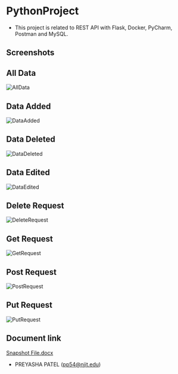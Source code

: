 # PythonProject

- This project is related to REST API with Flask, Docker, PyCharm, Postman and MySQL.

## Screenshots

## All Data
![AllData](https://user-images.githubusercontent.com/45910402/127675290-54dbc8fb-552e-437a-a451-b098719ccf34.PNG)
## Data Added
![DataAdded](https://user-images.githubusercontent.com/45910402/127675292-5db95bd4-7f07-4ba2-9dc0-8343cd5a9c2d.PNG)
## Data Deleted
![DataDeleted](https://user-images.githubusercontent.com/45910402/127675295-e02abb39-b7d2-4c4d-bf03-16691627f440.PNG)
## Data Edited
![DataEdited](https://user-images.githubusercontent.com/45910402/127675296-64b53d2b-9946-4fc4-a583-179ce9d28f02.PNG)
## Delete Request
![DeleteRequest](https://user-images.githubusercontent.com/45910402/127675301-766a8fee-6a15-4e9d-a759-f537d3e5aefe.PNG)
## Get Request
![GetRequest](https://user-images.githubusercontent.com/45910402/127675304-4e626811-86b1-4e22-9433-ea3c58c4efec.PNG)
## Post Request
![PostRequest](https://user-images.githubusercontent.com/45910402/127675308-3eeef270-19f8-41d4-9038-78c11e8d97c5.PNG)
## Put Request
![PutRequest](https://user-images.githubusercontent.com/45910402/127675309-d8a94e49-6512-476c-a457-f2ac95692f95.PNG)
## Document link
[Snapshot File.docx](https://github.com/preyasha2810/PythonProject/files/6908539/Snapshot.File.docx)

- PREYASHA PATEL (pp54@njit.edu)


